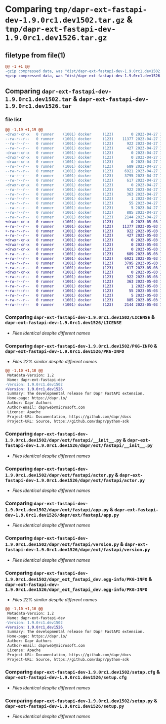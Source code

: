 # Comparing `tmp/dapr-ext-fastapi-dev-1.9.0rc1.dev1502.tar.gz` & `tmp/dapr-ext-fastapi-dev-1.9.0rc1.dev1526.tar.gz`

## filetype from file(1)

```diff
@@ -1 +1 @@
-gzip compressed data, was "dist/dapr-ext-fastapi-dev-1.9.0rc1.dev1502.tar", last modified: Thu Apr 27 19:58:07 2023, max compression
+gzip compressed data, was "dist/dapr-ext-fastapi-dev-1.9.0rc1.dev1526.tar", last modified: Wed May  3 19:50:30 2023, max compression
```

## Comparing `dapr-ext-fastapi-dev-1.9.0rc1.dev1502.tar` & `dapr-ext-fastapi-dev-1.9.0rc1.dev1526.tar`

### file list

```diff
@@ -1,19 +1,19 @@
-drwxr-xr-x   0 runner    (1001) docker     (123)        0 2023-04-27 19:58:07.000000 dapr-ext-fastapi-dev-1.9.0rc1.dev1502/
--rw-r--r--   0 runner    (1001) docker     (123)    11377 2023-04-27 19:57:28.000000 dapr-ext-fastapi-dev-1.9.0rc1.dev1502/LICENSE
--rw-r--r--   0 runner    (1001) docker     (123)      922 2023-04-27 19:58:07.000000 dapr-ext-fastapi-dev-1.9.0rc1.dev1502/PKG-INFO
--rw-r--r--   0 runner    (1001) docker     (123)      427 2023-04-27 19:57:28.000000 dapr-ext-fastapi-dev-1.9.0rc1.dev1502/README.rst
-drwxr-xr-x   0 runner    (1001) docker     (123)        0 2023-04-27 19:58:07.000000 dapr-ext-fastapi-dev-1.9.0rc1.dev1502/dapr/
-drwxr-xr-x   0 runner    (1001) docker     (123)        0 2023-04-27 19:58:07.000000 dapr-ext-fastapi-dev-1.9.0rc1.dev1502/dapr/ext/
-drwxr-xr-x   0 runner    (1001) docker     (123)        0 2023-04-27 19:58:07.000000 dapr-ext-fastapi-dev-1.9.0rc1.dev1502/dapr/ext/fastapi/
--rw-r--r--   0 runner    (1001) docker     (123)      689 2023-04-27 19:57:28.000000 dapr-ext-fastapi-dev-1.9.0rc1.dev1502/dapr/ext/fastapi/__init__.py
--rw-r--r--   0 runner    (1001) docker     (123)     6921 2023-04-27 19:57:28.000000 dapr-ext-fastapi-dev-1.9.0rc1.dev1502/dapr/ext/fastapi/actor.py
--rw-r--r--   0 runner    (1001) docker     (123)     3795 2023-04-27 19:57:28.000000 dapr-ext-fastapi-dev-1.9.0rc1.dev1502/dapr/ext/fastapi/app.py
--rw-r--r--   0 runner    (1001) docker     (123)      617 2023-04-27 19:57:28.000000 dapr-ext-fastapi-dev-1.9.0rc1.dev1502/dapr/ext/fastapi/version.py
-drwxr-xr-x   0 runner    (1001) docker     (123)        0 2023-04-27 19:58:07.000000 dapr-ext-fastapi-dev-1.9.0rc1.dev1502/dapr_ext_fastapi_dev.egg-info/
--rw-r--r--   0 runner    (1001) docker     (123)      922 2023-04-27 19:58:07.000000 dapr-ext-fastapi-dev-1.9.0rc1.dev1502/dapr_ext_fastapi_dev.egg-info/PKG-INFO
--rw-r--r--   0 runner    (1001) docker     (123)      363 2023-04-27 19:58:07.000000 dapr-ext-fastapi-dev-1.9.0rc1.dev1502/dapr_ext_fastapi_dev.egg-info/SOURCES.txt
--rw-r--r--   0 runner    (1001) docker     (123)        1 2023-04-27 19:58:07.000000 dapr-ext-fastapi-dev-1.9.0rc1.dev1502/dapr_ext_fastapi_dev.egg-info/dependency_links.txt
--rw-r--r--   0 runner    (1001) docker     (123)       55 2023-04-27 19:58:07.000000 dapr-ext-fastapi-dev-1.9.0rc1.dev1502/dapr_ext_fastapi_dev.egg-info/requires.txt
--rw-r--r--   0 runner    (1001) docker     (123)        5 2023-04-27 19:58:07.000000 dapr-ext-fastapi-dev-1.9.0rc1.dev1502/dapr_ext_fastapi_dev.egg-info/top_level.txt
--rw-r--r--   0 runner    (1001) docker     (123)      885 2023-04-27 19:58:07.000000 dapr-ext-fastapi-dev-1.9.0rc1.dev1502/setup.cfg
--rw-r--r--   0 runner    (1001) docker     (123)     2144 2023-04-27 19:57:28.000000 dapr-ext-fastapi-dev-1.9.0rc1.dev1502/setup.py
+drwxr-xr-x   0 runner    (1001) docker     (123)        0 2023-05-03 19:50:30.000000 dapr-ext-fastapi-dev-1.9.0rc1.dev1526/
+-rw-r--r--   0 runner    (1001) docker     (123)    11377 2023-05-03 19:50:01.000000 dapr-ext-fastapi-dev-1.9.0rc1.dev1526/LICENSE
+-rw-r--r--   0 runner    (1001) docker     (123)      922 2023-05-03 19:50:30.000000 dapr-ext-fastapi-dev-1.9.0rc1.dev1526/PKG-INFO
+-rw-r--r--   0 runner    (1001) docker     (123)      427 2023-05-03 19:50:01.000000 dapr-ext-fastapi-dev-1.9.0rc1.dev1526/README.rst
+drwxr-xr-x   0 runner    (1001) docker     (123)        0 2023-05-03 19:50:30.000000 dapr-ext-fastapi-dev-1.9.0rc1.dev1526/dapr/
+drwxr-xr-x   0 runner    (1001) docker     (123)        0 2023-05-03 19:50:30.000000 dapr-ext-fastapi-dev-1.9.0rc1.dev1526/dapr/ext/
+drwxr-xr-x   0 runner    (1001) docker     (123)        0 2023-05-03 19:50:30.000000 dapr-ext-fastapi-dev-1.9.0rc1.dev1526/dapr/ext/fastapi/
+-rw-r--r--   0 runner    (1001) docker     (123)      689 2023-05-03 19:50:01.000000 dapr-ext-fastapi-dev-1.9.0rc1.dev1526/dapr/ext/fastapi/__init__.py
+-rw-r--r--   0 runner    (1001) docker     (123)     6921 2023-05-03 19:50:01.000000 dapr-ext-fastapi-dev-1.9.0rc1.dev1526/dapr/ext/fastapi/actor.py
+-rw-r--r--   0 runner    (1001) docker     (123)     3795 2023-05-03 19:50:01.000000 dapr-ext-fastapi-dev-1.9.0rc1.dev1526/dapr/ext/fastapi/app.py
+-rw-r--r--   0 runner    (1001) docker     (123)      617 2023-05-03 19:50:01.000000 dapr-ext-fastapi-dev-1.9.0rc1.dev1526/dapr/ext/fastapi/version.py
+drwxr-xr-x   0 runner    (1001) docker     (123)        0 2023-05-03 19:50:30.000000 dapr-ext-fastapi-dev-1.9.0rc1.dev1526/dapr_ext_fastapi_dev.egg-info/
+-rw-r--r--   0 runner    (1001) docker     (123)      922 2023-05-03 19:50:30.000000 dapr-ext-fastapi-dev-1.9.0rc1.dev1526/dapr_ext_fastapi_dev.egg-info/PKG-INFO
+-rw-r--r--   0 runner    (1001) docker     (123)      363 2023-05-03 19:50:30.000000 dapr-ext-fastapi-dev-1.9.0rc1.dev1526/dapr_ext_fastapi_dev.egg-info/SOURCES.txt
+-rw-r--r--   0 runner    (1001) docker     (123)        1 2023-05-03 19:50:30.000000 dapr-ext-fastapi-dev-1.9.0rc1.dev1526/dapr_ext_fastapi_dev.egg-info/dependency_links.txt
+-rw-r--r--   0 runner    (1001) docker     (123)       55 2023-05-03 19:50:30.000000 dapr-ext-fastapi-dev-1.9.0rc1.dev1526/dapr_ext_fastapi_dev.egg-info/requires.txt
+-rw-r--r--   0 runner    (1001) docker     (123)        5 2023-05-03 19:50:30.000000 dapr-ext-fastapi-dev-1.9.0rc1.dev1526/dapr_ext_fastapi_dev.egg-info/top_level.txt
+-rw-r--r--   0 runner    (1001) docker     (123)      885 2023-05-03 19:50:30.000000 dapr-ext-fastapi-dev-1.9.0rc1.dev1526/setup.cfg
+-rw-r--r--   0 runner    (1001) docker     (123)     2144 2023-05-03 19:50:01.000000 dapr-ext-fastapi-dev-1.9.0rc1.dev1526/setup.py
```

### Comparing `dapr-ext-fastapi-dev-1.9.0rc1.dev1502/LICENSE` & `dapr-ext-fastapi-dev-1.9.0rc1.dev1526/LICENSE`

 * *Files identical despite different names*

### Comparing `dapr-ext-fastapi-dev-1.9.0rc1.dev1502/PKG-INFO` & `dapr-ext-fastapi-dev-1.9.0rc1.dev1526/PKG-INFO`

 * *Files 22% similar despite different names*

```diff
@@ -1,10 +1,10 @@
 Metadata-Version: 1.2
 Name: dapr-ext-fastapi-dev
-Version: 1.9.0rc1.dev1502
+Version: 1.9.0rc1.dev1526
 Summary: The developmental release for Dapr FastAPI extension.
 Home-page: https://dapr.io/
 Author: Dapr Authors
 Author-email: daprweb@microsoft.com
 License: Apache
 Project-URL: Documentation, https://github.com/dapr/docs
 Project-URL: Source, https://github.com/dapr/python-sdk
```

### Comparing `dapr-ext-fastapi-dev-1.9.0rc1.dev1502/dapr/ext/fastapi/__init__.py` & `dapr-ext-fastapi-dev-1.9.0rc1.dev1526/dapr/ext/fastapi/__init__.py`

 * *Files identical despite different names*

### Comparing `dapr-ext-fastapi-dev-1.9.0rc1.dev1502/dapr/ext/fastapi/actor.py` & `dapr-ext-fastapi-dev-1.9.0rc1.dev1526/dapr/ext/fastapi/actor.py`

 * *Files identical despite different names*

### Comparing `dapr-ext-fastapi-dev-1.9.0rc1.dev1502/dapr/ext/fastapi/app.py` & `dapr-ext-fastapi-dev-1.9.0rc1.dev1526/dapr/ext/fastapi/app.py`

 * *Files identical despite different names*

### Comparing `dapr-ext-fastapi-dev-1.9.0rc1.dev1502/dapr/ext/fastapi/version.py` & `dapr-ext-fastapi-dev-1.9.0rc1.dev1526/dapr/ext/fastapi/version.py`

 * *Files identical despite different names*

### Comparing `dapr-ext-fastapi-dev-1.9.0rc1.dev1502/dapr_ext_fastapi_dev.egg-info/PKG-INFO` & `dapr-ext-fastapi-dev-1.9.0rc1.dev1526/dapr_ext_fastapi_dev.egg-info/PKG-INFO`

 * *Files 22% similar despite different names*

```diff
@@ -1,10 +1,10 @@
 Metadata-Version: 1.2
 Name: dapr-ext-fastapi-dev
-Version: 1.9.0rc1.dev1502
+Version: 1.9.0rc1.dev1526
 Summary: The developmental release for Dapr FastAPI extension.
 Home-page: https://dapr.io/
 Author: Dapr Authors
 Author-email: daprweb@microsoft.com
 License: Apache
 Project-URL: Documentation, https://github.com/dapr/docs
 Project-URL: Source, https://github.com/dapr/python-sdk
```

### Comparing `dapr-ext-fastapi-dev-1.9.0rc1.dev1502/setup.cfg` & `dapr-ext-fastapi-dev-1.9.0rc1.dev1526/setup.cfg`

 * *Files identical despite different names*

### Comparing `dapr-ext-fastapi-dev-1.9.0rc1.dev1502/setup.py` & `dapr-ext-fastapi-dev-1.9.0rc1.dev1526/setup.py`

 * *Files identical despite different names*

